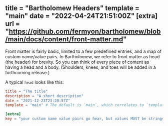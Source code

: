 title = "Bartholomew Headers"
template = "main"
date = "2022-04-24T21:51:00Z"
[extra]
url = "https://github.com/fermyon/bartholomew/blob/main/docs/content/front-matter.md"
---

Front matter is fairly basic, limited to a few predefined entries, and a map of custom name/value pairs. In Bartholomew, we refer to front matter as head (the header) for brevity. So you can think of every piece of content as having a head and a body. (Shoulders, knees, and toes will be added in a forthcoming release.)

A typical `head` looks like this:

```toml
title = "The title"
description = "A short description"
date = "2021-12-23T23:20:57Z"
template = "main" # The default is `main`, which correlates to `templates/main.hbs`

[extra]
key = "your custom name value pairs go hear, but values MUST be strings"
```
